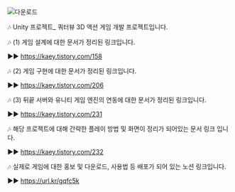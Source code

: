 ![다운로드](https://github.com/Kminseokk/marimo/assets/74297468/544b5fca-ef00-495e-8c35-66493416aff9)

🎶 Unity 프로젝트_ 쿼터뷰 3D 액션 게임 개발 프로젝트입니다.

🎶 (1) 게임 설계에 대한 문서가 정리된 링크입니다.

  ▶▶ https://kaey.tistory.com/158

🎶 (2) 게임 구현에 대한 문서가 정리된 링크입니다.

  ▶▶ https://kaey.tistory.com/206

🎶 (3) 뒤끝 서버와 유니티 게임 엔진의 연동에 대한 문서가 정리된 링크입니다.

  ▶▶ https://kaey.tistory.com/231

🎶 해당 프로젝트에 대해 간략한 플레이 방법 및 화면이 정리가 되어있는 문서 링크 입니다.

  ▶▶ https://kaey.tistory.com/232
  
🎶 실제로 게임에 대한 홍보 및 다운로드, 사용법 등 배포가 되어 있는 노션 링크입니다.

  ▶▶ https://url.kr/gqfc5k



